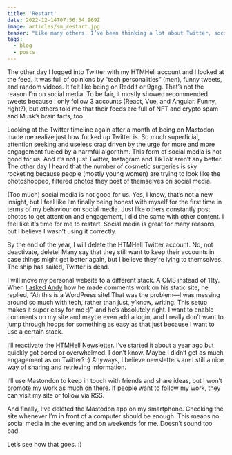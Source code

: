 ```yaml
---
title: 'Restart'
date: 2022-12-14T07:56:54.969Z
image: articles/sm_restart.jpg
teaser: "Like many others, I’ve been thinking a lot about Twitter, social media in general, and what being on a social media platform means for me."
tags:
  - blog
  - posts
---
```

The other day I logged into Twitter with my HTMHell account and I looked at the feed. It was full of opinions by “tech personalities” (men), funny tweets, and random videos. It felt like being on Reddit or 9gag. That’s not the reason I’m on social media. To be fair, it mostly showed recommended tweets because I only follow 3 accounts (React, Vue, and Angular. Funny, right?), but others told me that their feeds are full of NFT and crypto spam and Musk’s brain farts, too.

Looking at the Twitter timeline again after a month of being on Mastodon made me realize just how fucked up Twitter is. So much superficial, attention seeking and useless crap driven by the urge for more and more engagement fueled by a harmful algorithm. This form of social media is not good for us. And it’s not just Twitter, Instagram and TikTok aren’t any better. The other day I heard that the number of cosmetic surgeries is sky rocketing because people (mostly young women) are trying to look like the photoshopped, filtered photos they post of themselves on social media.

(Too much) social media is not good for us. Yes, I know, that’s not a new insight, but I feel like I’m finally being honest with myself for the first time in terms of my behaviour on social media. Just like others constantly post photos to get attention and engagement, I did the same with other content. I feel like it’s time for me to restart. Social media is great for many reasons, but I believe I wasn’t using it correctly.

By the end of the year, I will delete the HTMHell Twitter account. No, not deactivate, delete! Many say that they still want to keep their accounts in case things might get better again, but I believe they're lying to themselves. The ship has sailed, Twitter is dead.

I will move my personal website to a different stack. A CMS instead of 11ty. When [I asked Andy](https://andy-bell.co.uk/the-daunting-prospect-of-writing-again/) how he made comments work on his static site, he replied, “Ah this is a WordPress site! That was the problem—I was messing around so much with tech, rather than just, y’know, writing. This setup makes it super easy for me :)”, and he’s absolutely right. I want to enable comments on my site and maybe even add a login, and I really don’t want to jump through hoops for something as easy as that just because I want to use a certain stack.

I’ll reactivate the [HTMHell Newsletter](https://www.htmhell.dev/newsletter/). I’ve started it about a year ago but quickly got bored or overwhelmed. I don’t know. Maybe I didn’t get as much engagement as on Twitter? :) Anyways, I believe newsletters are I still a nice way of sharing and retrieving information.

I’ll use Mastondon to keep in touch with friends and share ideas, but I won’t promote my work as much on there. If people want to follow my work, they can visit my site or follow via RSS.

And finally, I’ve deleted the Mastodon app on my smartphone. Checking the site whenever I’m in front of a computer should be enough. This means no social media in the evening and on weekends for me. Doesn’t sound too bad.

Let’s see how that goes. :)


